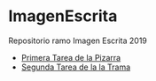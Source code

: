 # ImagenEscrita
Repositorio ramo Imagen Escrita 2019


- [Primera Tarea de la Pizarra](/ImagenEscrita/trarea-01/)
- [Segunda Tarea de la la Trama](/ImagenEscrita/trarea-02/)
